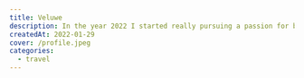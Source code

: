 ```yaml
---
title: Veluwe
description: In the year 2022 I started really pursuing a passion for bird and wildlife photography.
createdAt: 2022-01-29
cover: /profile.jpeg
categories:
  - travel
---
```


